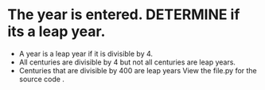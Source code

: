 # The year is entered. DETERMINE if its a leap year.

- A year is a leap year if it is divisible by 4.
- All centuries are divisible by 4 but not all centuries are leap years.
- Centuries that are divisible by 400 are leap years 
View the file.py for the source code .
